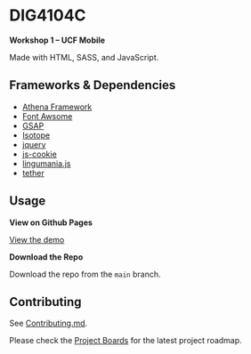 # DIG4104C
**Workshop 1 – UCF Mobile**

Made with HTML, SASS, and JavaScript.

## Frameworks & Dependencies 
- [Athena Framework](https://github.com/UCF/Athena-Framework)
- [Font Awsome](https://fontawesome.com)
- [GSAP](https://greensock.com)
- [Isotope](https://isotope.metafizzy.co)
- [jquery](https://github.com/jquery/jquery)
- [js-cookie](https://github.com/js-cookie/js-cookies)
- [lingumania.js](http://www.lingumania.com/index.html)
- [tether](https://github.com/shipshapecode/tether)

## Usage
**View on Github Pages**

[View the demo](https://mikojimnz.github.io/DIG4104C)

**Download the Repo**

Download the repo from the `main` branch.

## Contributing

See [Contributing.md](https://github.com/mikojimnz/DIG4104C/blob/main/CONTRIBUTING.md).

Please check the [Project Boards](https://github.com/mikojimnz/DIG4104C/projects/1) for the latest project roadmap.
